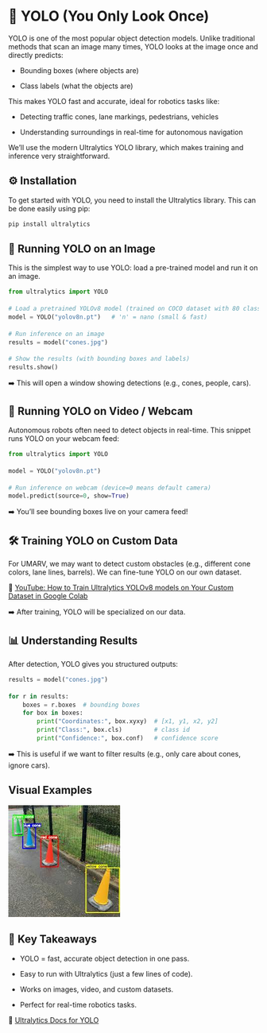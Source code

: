 # 🐆 YOLO (You Only Look Once)

YOLO is one of the most popular object detection models. Unlike traditional methods that scan an image many times, YOLO looks at the image once and directly predicts:

* Bounding boxes (where objects are)

* Class labels (what the objects are)

This makes YOLO fast and accurate, ideal for robotics tasks like:

* Detecting traffic cones, lane markings, pedestrians, vehicles

* Understanding surroundings in real-time for autonomous navigation

We’ll use the modern Ultralytics YOLO library, which makes training and inference very straightforward.

## ⚙️ Installation
To get started with YOLO, you need to install the Ultralytics library. This can be done easily using pip:

```bash
pip install ultralytics
```

## 📸 Running YOLO on an Image

This is the simplest way to use YOLO: load a pre-trained model and run it on an image.

```python
from ultralytics import YOLO

# Load a pretrained YOLOv8 model (trained on COCO dataset with 80 classes)
model = YOLO("yolov8n.pt")   # 'n' = nano (small & fast)

# Run inference on an image
results = model("cones.jpg")

# Show the results (with bounding boxes and labels)
results.show()

```


➡️ This will open a window showing detections (e.g., cones, people, cars).

## 🎥 Running YOLO on Video / Webcam

Autonomous robots often need to detect objects in real-time.
This snippet runs YOLO on your webcam feed:

```python
from ultralytics import YOLO

model = YOLO("yolov8n.pt")

# Run inference on webcam (device=0 means default camera)
model.predict(source=0, show=True)
```


➡️ You’ll see bounding boxes live on your camera feed!

## 🛠️ Training YOLO on Custom Data

For UMARV, we may want to detect custom obstacles (e.g., different cone colors, lane lines, barrels).
We can fine-tune YOLO on our own dataset.

🔗 [YouTube: How to Train Ultralytics YOLOv8 models on Your Custom Dataset in Google Colab](https://www.youtube.com/watch?v=LNwODJXcvt4)

➡️ After training, YOLO will be specialized on our data.

## 📊 Understanding Results

After detection, YOLO gives you structured outputs:

```python
results = model("cones.jpg")

for r in results:
    boxes = r.boxes  # bounding boxes
    for box in boxes:
        print("Coordinates:", box.xyxy)  # [x1, y1, x2, y2]
        print("Class:", box.cls)         # class id
        print("Confidence:", box.conf)   # confidence score
```

➡️ This is useful if we want to filter results (e.g., only care about cones, ignore cars).

## Visual Examples
![alt text](image-9.png)

## 🔑 Key Takeaways

* YOLO = fast, accurate object detection in one pass.

* Easy to run with Ultralytics (just a few lines of code).

* Works on images, video, and custom datasets.

* Perfect for real-time robotics tasks.

🔗 [Ultralytics Docs for YOLO](https://docs.ultralytics.com/)
